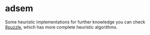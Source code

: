# adsem
Some heuristic implementations
for further knowledge you can check [8puzzle](https://github.com/ahmadreza-smdi/8Puzzle), which has more complete 
heuristic algorithms.

